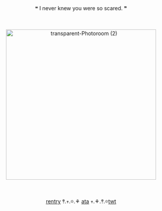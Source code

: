 
　<p align="center">❝ I never knew you were so scared. ❞

  ⠀⠀⠀
　

 <p align="center"><img width="400" height="400" alt="transparent-Photoroom (2)" src="https://github.com/user-attachments/assets/a65b80ca-b83e-487e-b69c-729e6e1f9f35"/>
   
  　<p align="center">[rentry](https://rentry.co/yourtill) 𖤣.𖥧.𖡼.⚘ [ata](https://tilltheend.atabook.org/) 𖥧.⚘.𖤣.𖡼[twt](https://x.com/chudtill) 

